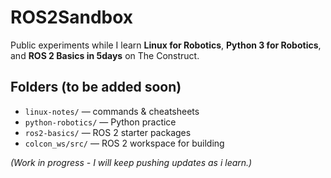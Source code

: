 # ROS2Sandbox

Public experiments while I learn **Linux for Robotics**, **Python 3 for Robotics**, and **ROS 2 Basics in 5days** on The Construct.

## Folders (to be added soon)
- `linux-notes/` — commands & cheatsheets
- `python-robotics/` — Python practice
- `ros2-basics/` — ROS 2 starter packages
- `colcon_ws/src/` — ROS 2 workspace for building

*(Work in progress - I will keep pushing updates as i learn.)*
